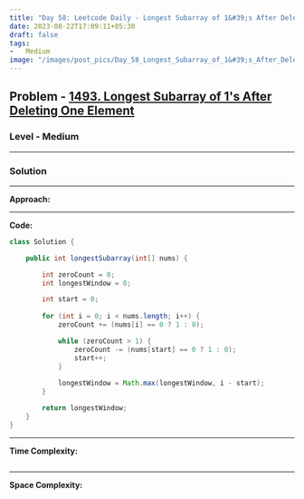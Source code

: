 ```yaml
---
title: "Day 58: Leetcode Daily - Longest Subarray of 1&#39;s After Deleting One Element"
date: 2023-08-22T17:09:11+05:30
draft: false
tags:
-   Medium
image: "/images/post_pics/Day_58_Longest_Subarray_of_1&#39;s_After_Deleting_One_Element/Cover.png"
---
```



## Problem - [1493. Longest Subarray of 1&#39;s After Deleting One Element](https://leetcode.com/problems/longest-subarray-of-1s-after-deleting-one-element/)

### Level - Medium
---

### Solution

---
**Approach:**


---

**Code:**

```java
class Solution {

    public int longestSubarray(int[] nums) {

        int zeroCount = 0;
        int longestWindow = 0;

        int start = 0;
        
        for (int i = 0; i < nums.length; i++) {
            zeroCount += (nums[i] == 0 ? 1 : 0);

            while (zeroCount > 1) {
                zeroCount -= (nums[start] == 0 ? 1 : 0);
                start++;
            }
              
            longestWindow = Math.max(longestWindow, i - start);
        }

        return longestWindow;
    }
}

```
---

**Time Complexity:**
```

```

---

**Space Complexity:**
```

```


